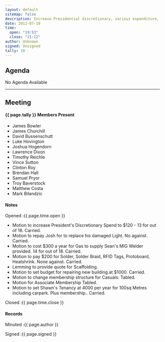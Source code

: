 ```yaml
---
layout: default
sitemap: false
description: Increase Presidential discretionary, various expenditure, Seans tenancy amount.
date: 2012-07-10
time:
  open: "19:53"
  close: "21:12"
author: Unknown
signed: Unsigned
tally: 10
---
```


## Agenda

No Agenda Available

---

## Meeting

#### {{ page.tally }} Members Present

* James Bowler
* James Churchill
* David Bussenschutt
* Luke Hovington
* Joshua Hogendorn
* Lawrence Dixon
* Timothy Reichle
* Vince Sutton
* Clinton Roy
* Brendan Hall
* Samuel Pryor
* Troy Baverstock
* Matthew Costa
* Mark Bilandzic

#### Notes

Opened
:{{ page.time.open }}

* Motion to increase President's Discretionary Spend to $120 - 13 for out of 18. Carried.
* Motion to repay Josh for to replace his damaged Light. No against. Carried.
* Motion to cost $300 a year for Gas to supply Sean's MIG Welder provided. 14 for out of 18. Carried.
* Motion to pay $200 for Solder, Solder Braid, RFID Tags, Protoboard, Heatshrink. None against. Carried.
* Lemming to provide quote for Scaffolding.
* Motion to set budget for repairing new building.at $1000. Carried.
* Motion to change membership structure for Casuals: Tabled.
* Motion for Associate Membership Tabled.
* Motion to set Shawn's Tenancy at 4000 per year for 100sq Metres including carpark. Plus membership.. Carried.

Closed
:{{ page.time.close }}

#### Records

Minuted
:{{ page.author }}

Signed
:{{ page.signed }}
